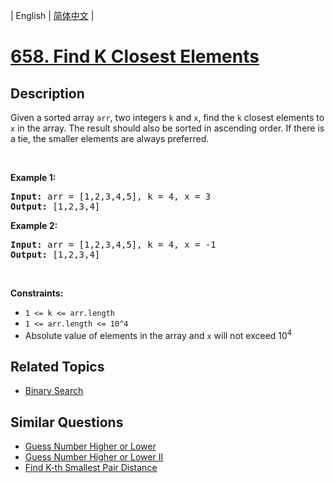 
| English | [简体中文](README.md) |

# [658. Find K Closest Elements](https://leetcode-cn.com/problems/find-k-closest-elements/)

## Description

<p>Given a sorted array <code>arr</code>, two integers <code>k</code> and <code>x</code>, find the <code>k</code> closest elements to <code>x</code> in the array. The result should also be sorted in ascending order. If there is a tie, the smaller elements are always preferred.</p>

<p>&nbsp;</p>
<p><strong>Example 1:</strong></p>
<pre><strong>Input:</strong> arr = [1,2,3,4,5], k = 4, x = 3
<strong>Output:</strong> [1,2,3,4]
</pre><p><strong>Example 2:</strong></p>
<pre><strong>Input:</strong> arr = [1,2,3,4,5], k = 4, x = -1
<strong>Output:</strong> [1,2,3,4]
</pre>
<p>&nbsp;</p>
<p><strong>Constraints:</strong></p>

<ul>
	<li><code>1 &lt;= k &lt;= arr.length</code></li>
	<li><code>1 &lt;= arr.length&nbsp;&lt;= 10^4</code></li>
	<li>Absolute value of elements in the array and <code>x</code> will not exceed 10<sup>4</sup></li>
</ul>


## Related Topics

- [Binary Search](https://leetcode-cn.com/tag/binary-search)

## Similar Questions

- [Guess Number Higher or Lower](../guess-number-higher-or-lower/README_EN.md)
- [Guess Number Higher or Lower II](../guess-number-higher-or-lower-ii/README_EN.md)
- [Find K-th Smallest Pair Distance](../find-k-th-smallest-pair-distance/README_EN.md)
